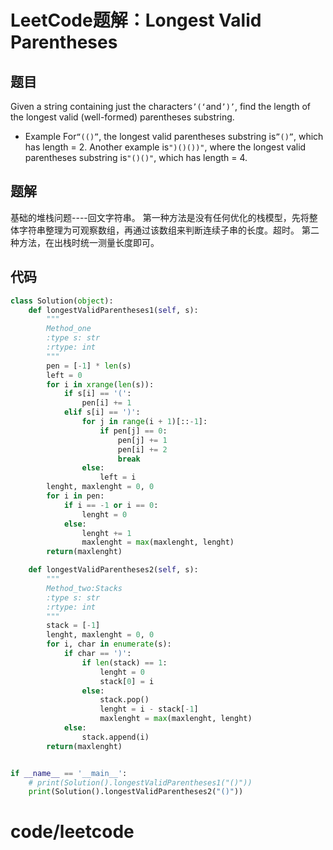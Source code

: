 # LeetCode题解：Longest Valid Parentheses

## 题目

Given a string containing just the characters`’(‘`and`’)’`, find the length of the longest valid (well-formed) parentheses substring.

-   Example For`“(()”`, the longest valid parentheses substring is`”()”`, which has length = 2. Another example is`")()())"`, where the longest valid parentheses substring is`"()()"`, which has length = 4.

## 题解

基础的堆栈问题----回文字符串。 第一种方法是没有任何优化的栈模型，先将整体字符串整理为可观察数组，再通过该数组来判断连续子串的长度。超时。 第二种方法，在出栈时统一测量长度即可。

## 代码

```python
class Solution(object):
    def longestValidParentheses1(self, s):
        """
        Method_one
        :type s: str
        :rtype: int
        """
        pen = [-1] * len(s)
        left = 0
        for i in xrange(len(s)):
            if s[i] == '(':
                pen[i] += 1
            elif s[i] == ')':
                for j in range(i + 1)[::-1]:
                    if pen[j] == 0:
                        pen[j] += 1
                        pen[i] += 2
                        break
                else:
                    left = i
        lenght, maxlenght = 0, 0
        for i in pen:
            if i == -1 or i == 0:
                lenght = 0
            else:
                lenght += 1
                maxlenght = max(maxlenght, lenght)
        return(maxlenght)

    def longestValidParentheses2(self, s):
        """
        Method_two:Stacks
        :type s: str
        :rtype: int
        """
        stack = [-1]
        lenght, maxlenght = 0, 0
        for i, char in enumerate(s):
            if char == ')':
                if len(stack) == 1:
                    lenght = 0
                    stack[0] = i
                else:
                    stack.pop()
                    lenght = i - stack[-1]
                    maxlenght = max(maxlenght, lenght)
            else:
                stack.append(i)
        return(maxlenght)


if __name__ == '__main__':
    # print(Solution().longestValidParentheses1("()"))
    print(Solution().longestValidParentheses2("()"))
```

# code/leetcode

